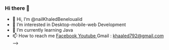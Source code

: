 ### Hi there 👋

- 👋 Hi, I’m @nailKhaledBeneloualid
- 👀 I’m interested in Desktop-mobile-web Development 
- 🌱 I’m currently learning Java 
- 📫 How to reach me 
<a href = https://www.facebook.com/nailKhaaled> Facebook </a>
<a href= https://www.youtube.com/channel/UCPY6WblsryXQn3dBRwgZn_g> Youtube </a>
Gmail : khaaled792@gmail.com
-->
